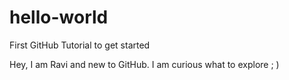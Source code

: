 # hello-world
First GitHub Tutorial to get started

Hey, I am Ravi and new to GitHub. I am curious what to explore ; ) 
